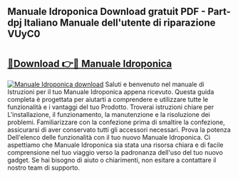 ## Manuale Idroponica Download gratuit PDF - Part-dpj Italiano Manuale dell'utente di riparazione VUyC0

# <h2><a href="http://dfdrjjs.blite.top/?on=Manuale+Idroponica">🔗Download 👉🔴 Manuale Idroponica</a></h2>

[![Manuale Idroponica download](https://i.imgur.com/lujVjoI.png)](http://dfdrjjs.blite.top/?on=Manuale+Idroponica)
Saluti e benvenuto nel manuale di Istruzioni per il tuo Manuale Idroponica appena ricevuto. Questa guida completa è progettata per aiutarti a comprendere e utilizzare tutte le funzionalità e i vantaggi del tuo Prodotto. Troverai istruzioni chiare per L'installazione, il funzionamento, la manutenzione e la risoluzione dei problemi. Familiarizzare con la confezione prima di smaltire la confezione, assicurarsi di aver conservato tutti gli accessori necessari. Prova la potenza Dell'elenco delle funzionalità con il tuo nuovo Manuale Idroponica. Ci aspettiamo che Manuale Idroponica sia stata una risorsa chiara e di facile comprensione nel tuo viaggio verso la padronanza dell'uso del tuo nuovo gadget. Se hai bisogno di aiuto o chiarimenti, non esitare a contattare il nostro team di supporto.
